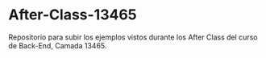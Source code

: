 # After-Class-13465


Repositorio para subir los ejemplos vistos durante los After Class del curso de Back-End, Camada 13465.
